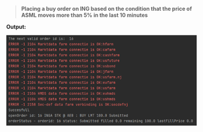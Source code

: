 > **Placing a buy order on ING based on the condition that the price of ASML moves more than 5% in the last 10 minutes**

**Output:**

![](Output.png)

